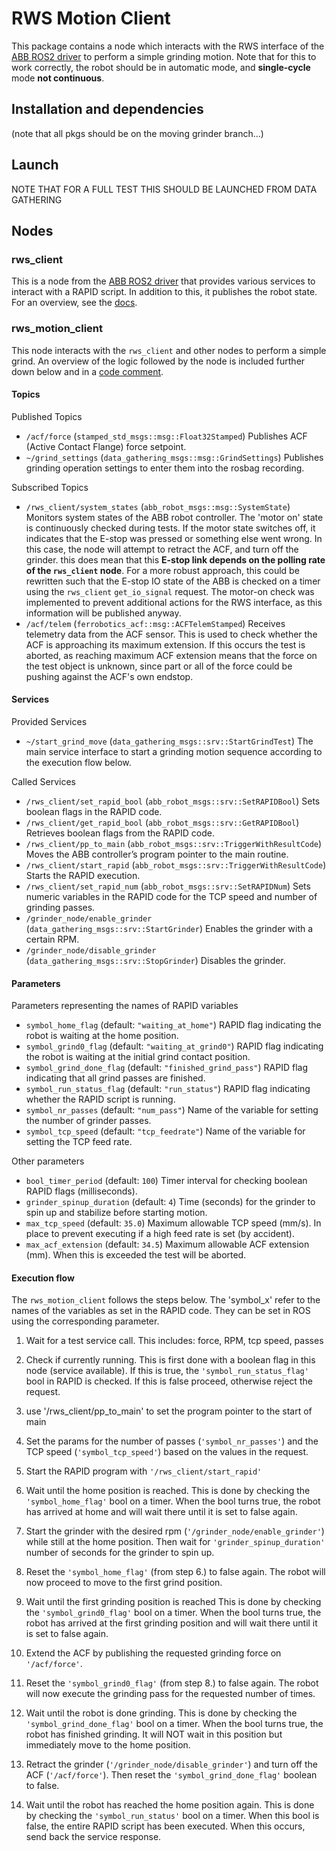 # RWS Motion Client
This package contains a node which interacts with the RWS interface of the [ABB ROS2 driver](https://github.com/PickNikRobotics/abb_ros2/tree/humble) to perform a simple grinding motion.
Note that for this to work correctly, the robot should be in automatic mode, and **single-cycle** mode **not continuous**.

## Installation and dependencies
(note that all pkgs should be on the moving grinder branch...)

## Launch
NOTE THAT FOR A FULL TEST THIS SHOULD BE LAUNCHED FROM DATA GATHERING
## Nodes 

### rws_client
This is a node from the [ABB ROS2 driver](https://github.com/PickNikRobotics/abb_ros2/tree/humble) that provides various services to interact with a RAPID script. In addition to this, it publishes the robot state.
For an overview, see the [docs](https://github.com/PickNikRobotics/abb_ros2/blob/humble/docs/RWSQuickStart.md).

### rws_motion_client
This node interacts with the `rws_client` and other nodes to perform a simple grind. An overview of the logic followed by the node is included further down below and in a [code comment](https://github.com/Luka140/rws_motion_client/blob/main/src/rws_motion_client.cpp).

#### Topics
Published Topics

- `/acf/force` (`stamped_std_msgs::msg::Float32Stamped`)
        Publishes ACF (Active Contact Flange) force setpoint.
- `~/grind_settings` (`data_gathering_msgs::msg::GrindSettings`)
        Publishes grinding operation settings to enter them into the rosbag recording.

Subscribed Topics

- `/rws_client/system_states` (`abb_robot_msgs::msg::SystemState`)
        Monitors system states of the ABB robot controller. The 'motor on' state is continuously checked during tests. If the motor state switches off, it indicates that the E-stop was pressed or something else went wrong. In this case, the node will attempt to retract the ACF, and turn off the grinder.
  this does mean that this **E-stop link depends on the polling rate of the `rws_client` node**. For a more robust approach, this could be rewritten such that the E-stop IO state of the ABB is checked on a timer using the `rws_client` `get_io_signal` request. The motor-on check was implemented to prevent additional actions for the RWS interface, as this information will be published anyway.
- `/acf/telem` (`ferrobotics_acf::msg::ACFTelemStamped`)
  Receives telemetry data from the ACF sensor. This is used to check whether the ACF is approaching its maximum extension. If this occurs the test is aborted, as reaching maximum ACF extension means that the force on the test object is unknown, since part or all of the force could be pushing against the ACF's own endstop.
  
#### Services

Provided Services

  - `~/start_grind_move` (`data_gathering_msgs::srv::StartGrindTest`)
        The main service interface to start a grinding motion sequence according to the execution flow below. 

Called Services

- `/rws_client/set_rapid_bool` (`abb_robot_msgs::srv::SetRAPIDBool`)
        Sets boolean flags in the RAPID code.
- `/rws_client/get_rapid_bool` (`abb_robot_msgs::srv::GetRAPIDBool`)
        Retrieves boolean flags from the RAPID code.
- `/rws_client/pp_to_main` (`abb_robot_msgs::srv::TriggerWithResultCode`)
        Moves the ABB controller’s program pointer to the main routine.
- `/rws_client/start_rapid` (`abb_robot_msgs::srv::TriggerWithResultCode`)
        Starts the RAPID execution.
- `/rws_client/set_rapid_num` (`abb_robot_msgs::srv::SetRAPIDNum`)
        Sets numeric variables in the RAPID code for the TCP speed and number of grinding passes.
- `/grinder_node/enable_grinder` (`data_gathering_msgs::srv::StartGrinder`)
        Enables the grinder with a certain RPM.
- `/grinder_node/disable_grinder` (`data_gathering_msgs::srv::StopGrinder`)
        Disables the grinder.

#### Parameters
Parameters representing the names of RAPID variables

- `symbol_home_flag` (default: `"waiting_at_home"`)
        RAPID flag indicating the robot is waiting at the home position.
- `symbol_grind0_flag` (default: `"waiting_at_grind0"`)
        RAPID flag indicating the robot is waiting at the initial grind contact position.
- `symbol_grind_done_flag` (default: `"finished_grind_pass"`)
        RAPID flag indicating that all grind passes are finished.
- `symbol_run_status_flag` (default: `"run_status"`)
        RAPID flag indicating whether the RAPID script is running.
- `symbol_nr_passes` (default: `"num_pass"`)
        Name of the variable for setting the number of grinder passes.
- `symbol_tcp_speed` (default: `"tcp_feedrate"`)
        Name of the variable for setting the TCP feed rate.

Other parameters
- `bool_timer_period` (default: `100`)
  Timer interval for checking boolean RAPID flags (milliseconds).
- `grinder_spinup_duration` (default: `4`)
        Time (seconds) for the grinder to spin up and stabilize before starting motion.
- `max_tcp_speed` (default: `35.0`)
  Maximum allowable TCP speed (mm/s). In place to prevent executing if a high feed rate is set (by accident). 
- `max_acf_extension` (default: `34.5`)
        Maximum allowable ACF extension (mm). When this is exceeded the test will be aborted. 


#### Execution flow
The `rws_motion_client` follows the steps below. The 'symbol_x' refer to the names of the variables as set in the RAPID code. They can be set in ROS using the corresponding parameter. 

1.  Wait for a test service call.
	This includes: force, RPM, tcp speed, passes

2. Check if currently running. 
    This is first done with a boolean flag in this node (service available).
    If this is true, the `'symbol_run_status_flag'` bool in RAPID is checked. If this is false proceed, otherwise reject the request.

3. use '/rws_client/pp_to_main' to set the program pointer to the start of main

4. Set the params for the number of passes (`'symbol_nr_passes'`) and the TCP speed (`'symbol_tcp_speed'`)  based on the values in the request.

5. Start the RAPID program with `'/rws_client/start_rapid'`

6. Wait until the home position is reached.
    This is done by checking the `'symbol_home_flag'` bool on a timer. When the bool turns true, the robot has arrived at home and will wait there until it is set to false again.

7. Start the grinder with the desired rpm (`'/grinder_node/enable_grinder'`) while still at the home position. 
    Then wait for `'grinder_spinup_duration'` number of seconds for the grinder to spin up.

8. Reset the `'symbol_home_flag'` (from step 6.) to false again. 
    The robot will now proceed to move to the first grind position. 

9. Wait until the first grinding position is reached 
    This is done by checking the `'symbol_grind0_flag'` bool on a timer. When the bool turns true, the robot has arrived at the first grinding position and will wait there until it is set to false again.

10. Extend the ACF by publishing the requested grinding force on `'/acf/force'`.

11. Reset the `'symbol_grind0_flag'` (from step 8.) to false again. 
    The robot will now execute the grinding pass for the requested number of times. 

12. Wait until the robot is done grinding. 
    This is done by checking the `'symbol_grind_done_flag'` bool on a timer. When the bool turns true, the robot has finished grinding. It will NOT wait in this position but immediately move to the home position.

13. Retract the grinder (`'/grinder_node/disable_grinder'`) and turn off the ACF (`'/acf/force'`). Then reset the `'symbol_grind_done_flag'` boolean to false.

14. Wait until the robot has reached the home position again. 
    This is done by checking the `'symbol_run_status'` bool on a timer. When this bool is false, the entire RAPID script has been executed. When this occurs, send back the service response. 
